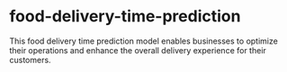 # food-delivery-time-prediction
This food delivery time prediction model enables businesses to optimize their operations and enhance the overall delivery experience for their customers.
